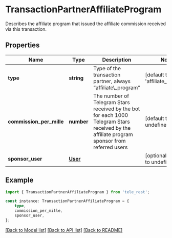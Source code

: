 # TransactionPartnerAffiliateProgram

Describes the affiliate program that issued the affiliate commission received via this transaction.

## Properties

Name | Type | Description | Notes
------------ | ------------- | ------------- | -------------
**type** | **string** | Type of the transaction partner, always “affiliate\\_program” | [default to 'affiliate_program']
**commission_per_mille** | **number** | The number of Telegram Stars received by the bot for each 1000 Telegram Stars received by the affiliate program sponsor from referred users | [default to undefined]
**sponsor_user** | [**User**](User.md) |  | [optional] [default to undefined]

## Example

```typescript
import { TransactionPartnerAffiliateProgram } from 'tele_rest';

const instance: TransactionPartnerAffiliateProgram = {
    type,
    commission_per_mille,
    sponsor_user,
};
```

[[Back to Model list]](../README.md#documentation-for-models) [[Back to API list]](../README.md#documentation-for-api-endpoints) [[Back to README]](../README.md)

